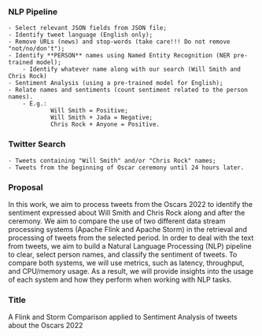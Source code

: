 ### NLP Pipeline
    - Select relevant JSON fields from JSON file;
    - Identify tweet language (English only);
    - Remove URLs (news) and stop-words (take care!!! Do not remove "not/no/don't");
    - Identify **PERSON** names using Named Entity Recognition (NER pre-trained model);
        - Identify whatever name along with our search (Will Smith and Chris Rock)
    - Sentiment Analysis (using a pre-trained model for English);
    - Relate names and sentiments (count sentiment related to the person names).
        - E.g.: 
                Will Smith = Positive;
                Will Smith + Jada = Negative;
                Chris Rock + Anyone = Positive.

### Twitter Search
    - Tweets containing "Will Smith" and/or "Chris Rock" names;
    - Tweets from the beginning of Oscar ceremony until 24 hours later.

### Proposal 

In this work, we aim to process tweets from the Oscars 2022 to identify the sentiment expressed about Will Smith and Chris Rock along and after the ceremony.
We aim to compare the use of two different data stream processing systems (Apache Flink and Apache Storm) in the retrieval and processing of tweets from the selected period.
In order to deal with the text from tweets, we aim to build a Natural Language Processing (NLP) pipeline to clear, select person names, and classify the sentiment of tweets.
To compare both systems, we will use metrics, such as latency, throughput, and CPU/memory usage.
As a result, we will provide insights into the usage of each system and how they perform when working with NLP tasks.

### Title

A Flink and Storm Comparison applied to Sentiment Analysis of tweets about the Oscars 2022
